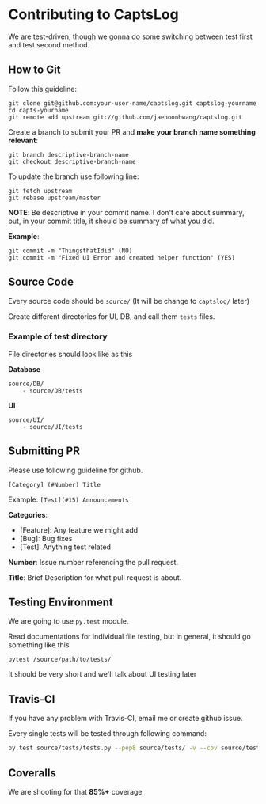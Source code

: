 # Contributing to CaptsLog

We are test-driven, though we gonna do some switching between test first and test second method.

## How to Git

Follow this guideline:

```
git clone git@github.com:your-user-name/captslog.git captslog-yourname
cd capts-yourname
git remote add upstream git://github.com/jaehoonhwang/captslog.git
```

Create a branch to submit your PR and **make your branch name something relevant**:

```
git branch descriptive-branch-name
git checkout descriptive-branch-name
```

To update the branch use following line:

```
git fetch upstream
git rebase upstream/master
```

**NOTE**: Be descriptive in your commit name.
I don't care about summary, but, in your commit title, it should be summary of what you did.

**Example**:
```
git commit -m "ThingsthatIdid" (NO)
git commit -m "Fixed UI Error and created helper function" (YES)
```

## Source Code

Every source code should be `source/` (It will be change to `captslog/` later)

Create different directories for UI, DB, and call them `tests` files.

### Example of test directory

File directories should look like as this

**Database**
```
source/DB/
    - source/DB/tests
```

**UI**
```
source/UI/
    - source/UI/tests
```

## Submitting PR

Please use following guideline for github.

`[Category] (#Number) Title`

Example: `[Test](#15) Announcements`

**Categories**:
- [Feature]: Any feature we might add
- [Bug]: Bug fixes
- [Test]: Anything test related

**Number**:
Issue number referencing the pull request.

**Title**:
Brief Description for what pull request is about.

## Testing Environment

We are going to use `py.test` module.

Read documentations for individual file testing, but in general, it should go something like this

```
pytest /source/path/to/tests/
```

It should be very short and we'll talk about UI testing later

## Travis-CI

If you have any problem with Travis-CI, email me or create github issue.

Every single tests will be tested through following command:

```bash
py.test source/tests/tests.py --pep8 source/tests/ -v --cov source/tests/ --cov-report term-missing
```

## Coveralls

We are shooting for that **85%+** coverage
